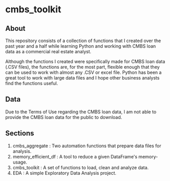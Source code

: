 # cmbs_toolkit

## About
This repository consists of a collection of functions that I created over the past year and a half while learning Python and working with CMBS loan data as a commercial real estate analyst. 

Although the functions I created were specifically made for CMBS loan data (.CSV files), the functions are, for the most part, flexible enough that they can be used to work with almost any .CSV or excel file. Python has been a great tool to work with large data files and I hope other business analysts find the functions useful.

## Data
Due to the Terms of Use regarding the CMBS loan data, I am not able to provide the CMBS loan data for the public to download.

## Sections

1. cmbs_aggregate : Two automation functions that prepare data files for analysis.
2. memory_efficient_df : A tool to reduce a given DataFrame's memory-usage.
3. cmbs_toolkit : A set of functions to load, clean and analyze data.
4. EDA : A simple Exploratory Data Analysis project.
